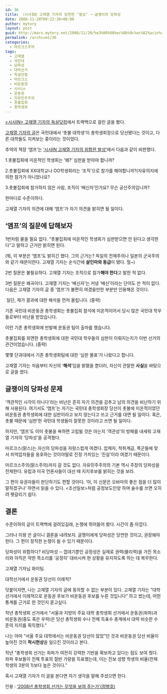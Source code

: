 ```yaml
---
id: 36
title: 〈시사IN〉고재열 기자의 당연한 ‘발상’ ─ 글쟁이의 당파성
date: 2008-11-20T09:22:38+00:00
author: mytory
layout: post
guid: http://marx.mytory.net/2008/11/20/%e3%80%88%ec%8b%9c%ec%82%acin%e3%80%89%ea%b3%a0%ec%9e%ac%ec%97%b4-%ea%b8%b0%ec%9e%90%ec%9d%98-%eb%8b%b9%ec%97%b0%ed%95%9c-%eb%b0%9c%ec%83%81-%e2%94%80-%ea%b8%80%ec%9f%81%ec%9d%b4/
permalink: /archives/36
categories:
  - 마르크스주의
tags:
  - 고재열
  - 국민대
  - 당파성
  - 대학선거
  - 독설닷컴
  - 마르크스
  - 비운동권
  - 시사in
  - 운동권
  - 자유민주주의
  - 촛불집회
  - 총학생회
---
```

<a href="http://poisontongue.sisain.co.kr" target="_blank" title="[http://poisontongue.sisain.co.kr]로 이동합니다."><시사IN> 고재열 기자의 독설닷컴</a>에서 트랙백으로 걸린 글을 봤다.&nbsp;

<a href="http://poisontongue.sisain.co.kr/entry/촛불대학생-총학생회장에-당선되다" target="_blank" title="[http://poisontongue.sisain.co.kr/entry/촛불대학생-총학생회장에-당선되다]로 이동합니다.">고재열 기자의 글</a>은 국민대에서 ‘촛불 대학생’이 총학생회장으로 당선됐다는 것이고, 다른 대학들도 지켜보는 중이라는 것이었다.

추억의 책장 ‘앰프’는 <a href="http://aldo.tistory.com/entry/시사IN-고재열기자의-위험한-발상" target="_blank" title="[http://aldo.tistory.com/entry/시사IN-고재열기자의-위험한-발상]로 이동합니다.">‘시사IN 고재열 기자의 위험한 발상’</a>에서 다음과 같이 비판했다.

<div class="gray-textbox">
  <p>
    1.촛불집회에 미온적인 학생회는 ‘왜?’ 심판을 받아야 합니까?
  </p>
  
  <p>
    2.촛불집회에 XX대학교나 OO학생회라는 ‘조직’으로 참가를 해야합니까?(자유의지에 의한 참가가 아니었나요?
  </p>
  
  <p>
    3.촛불집회에 참가하지 않은 사람, 조직이 ‘배신자’인가요? 무슨 공산주의입니까?
  </p>
</div>

한마디로 수준이하다.

고재열 기자의 의견에 대해 ‘앰프’가 자기 의견을 밝히면 될 일이다.

## ‘앰프’의 질문에 답해보자

1번처럼 물을 필요 없다. “촛불집회에 미온적인 학생회가 심판받으면 안 된다고 생각한다”고 말하고 근거만 밝히면 된다.&nbsp;

(뭐, 이 부분은 ‘앰프’도 밝히긴 했다. 그의 근거는? 독일의 전체주의나 일본의 군국주의와 같기 때문이란다. 고재열 기자는 순식간에 <span class="Apple-style-span" style="font-weight: bold;">살인마와 동급</span>이 됐다. 헐~)

2번 질문은 불필요하다. 고재열 기자는 조직으로 참가<span class="Apple-style-span" style="font-weight: bold;">해야 한다</span>고 말한 적 없다.

3번 질문은 왜곡이다. 고재열 기자는 ‘배신자’는 커녕 ‘배신’이라는 단어도 쓴 적이 없다. 다음은 고재열 기자의 글 중 ‘앰프’가 불편히 여겼을만한 부분만 인용해온 것이다. 

<div class="gray-textbox">
  <p>
    &nbsp;일단, 제가 결과에 대한 해석을 먼저 올립니다. (중략)
  </p>
  
  <p>
    기존 국민대 비운동권 총학생회는 촛불집회 참석에 미온적이어서 당시 많은 국민대 학우들로부터 비난을 받았습니다.
  </p>
  
  <p>
    이런 기존 총학생회에 반발해 운동권 팀이 출마를 했습니다. &nbsp;
  </p>
  
  <p>
    촛불집회를 외면한 총학생회에 대한 국민대 학우들의 심판이 이뤄지는지가 이번 선거의 관건이었습니다. (중략)
  </p>
  
  <p>
    몇몇 단과대에서 기존 총학생회팀에 대한 ‘심판 몰표’가 나왔다고 합니다.
  </p>
</div>

고재열 기자는 처음부터 자신의 ‘<span class="Apple-style-span" style="font-weight: bold;">해석</span>’임을 밝혔을 뿐더러, 자신이 관찰한 <span class="Apple-style-span" style="font-weight: bold;">사실</span>을 바탕으로 글을 썼다.

## 글쟁이의 당파성 문제

‘객관적인 시각이 아니다’라는 비난은 흔히 자기 의견을 감추고 남의 의견을 비난하기 위해 사용된다. 여기서도 ‘앰프’는 자기는 국민대 총학생회장 당선이 촛불에 미온적이었던 비운동권 총학생회에 대한 심판이라고 보지 않는다고 쓰고 근거를 대면 될 일이다. 혹은, 촛불 때문에 ‘심판’한 국민대 학생들이 잘못한 것이라고 쓰면 될 일이다.

하지만, ‘앰프’도 이미 촛불을 욕하면 고립될 것은 아는지 ‘객관성’의 방패를 내세워 고재열 기자의 ‘당파성’을 공격했다.

마르크스(맑스)는 자신의 당파성을 자랑스럽게 여겼다. 압제자, 착취계급, 폭군들에 맞서 피억압자들을 옹호하는 것이야말로 진정 가치있는 ‘진실’이라 여겼기 때문이다.

마르크스주의(맑스주의)까지 갈 것도 없다. 자유민주주의의 기본 역시 주장의 당파성을 전제한다. 유럽과 미국 언론사들이 대선 때 지지후보를 밝히는 것을 보라.

그 편이 유권자들이 판단하기도 편할 것이다. ‘아, 이 신문은 오바마의 좋은 점을 더 많이 말하겠구나’ 하면서 읽을 수 있다. &lt;조선일보&gt;처럼 공정보도인양 하며 술수를 쓰면 오히려 헷갈리기 쉽다.

## 결론

수준이하의 글이 트랙백에 걸려있길래, 논쟁에 뛰어들어 봤다. 시간이 좀 아깝다.

그러나 이왕 쓴 글이니 결론을 내려보자. 글쟁이에게 당파성은 당연한 것이고, 권장돼야 한다. 그 편이 정직한 논쟁이 될 수 있기 때문이다.&nbsp;

당파성이 위험하다? 비당파성 ─ 껍데기뿐인 공정성은 실제로 권력(물리력)을 가진 목소리와 아직은 약한 목소리를 ‘공정히’ 대비시켜 현 상황을 유지하도록 하는 데 복무한다.

고재열 기자님 화이팅.

<div class="gray-textbox">
  <p class="textbox-title">
    대학선거에서 운동권 당선이 이례적?
  </p>
  
  <p>
    덧붙이자면, 나는 고재열 기자의 글에 동의할 수 없는 부분이 있다. 고재열 기자는 “대학선거에서 이례적으로 운동권 후보가 비운동권 후보를 누른 것입니다” 하고 썼는데, 어떤 통계를 근거로 한 것인지 묻고싶다.
  </p>
  
  <p>
    작년 총학생회 선거에서 “서울과 지방의 주요 대학 총학생회 선거에서 운동권(좌파)과 비운동권(중도 혹은 우파)은 당선 총학생회 수나 전체 득표수 총계에서 대략 비슷한 수준의 지지를 획득했다.”
  </p>
  
  <p>
    나는 아마 “서울 주요 대학에서는 비운동권 당선이 많았”던 것과 비운동권 당선 비율이 높아진 것이 <strong>착시현상</strong>을 일으킨 것이라고 본다.
  </p>
  
  <p>
    작년 “총학생회 선거는 좌파가 여전히 강력한 기반을 확보하고 있다는 점도 보여 줬다. 좌파 후보들이 전체 투표의 절반 가량을 득표했는데, 이는 진보 성향 학생의 비율(전체 학생의 3분의 1)보다 높은 것이다.”
  </p>
  
  <p>
    혹시 고재열 기자가 이 글을 본다면 자기 생각을 말해 주셨으면 한다.
  </p>
  
  <p class="link">
    인용 : <a href="http://wspaper.org/0_view.php?urn=urn:newsml:counterfire.or.kr:20071213T091948%2B0900:c69-univVote:1U" target="_blank" title="‘2008년 총학생회 선거는 무엇을 보여 주는가’">‘2008년 총학생회 선거는 무엇을 보여 주는가’(정병호)</a>
  </p>
</div>